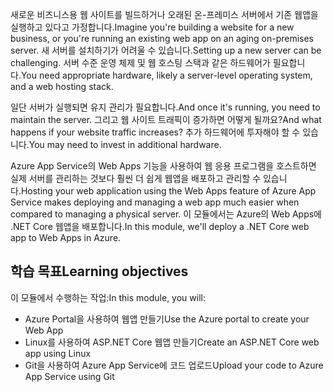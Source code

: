 <span data-ttu-id="b5cd2-101">새로운 비즈니스용 웹 사이트를 빌드하거나 오래된 온-프레미스 서버에서 기존 웹앱을 실행하고 있다고 가정합니다.</span><span class="sxs-lookup"><span data-stu-id="b5cd2-101">Imagine you're building a website for a new business, or you're running an existing web app on an aging on-premises server.</span></span> <span data-ttu-id="b5cd2-102">새 서버를 설치하기가 어려울 수 있습니다.</span><span class="sxs-lookup"><span data-stu-id="b5cd2-102">Setting up a new server can be challenging.</span></span> <span data-ttu-id="b5cd2-103">서버 수준 운영 체제 및 웹 호스팅 스택과 같은 하드웨어가 필요합니다.</span><span class="sxs-lookup"><span data-stu-id="b5cd2-103">You need appropriate hardware, likely a server-level operating system, and a web hosting stack.</span></span>

<span data-ttu-id="b5cd2-104">일단 서버가 실행되면 유지 관리가 필요합니다.</span><span class="sxs-lookup"><span data-stu-id="b5cd2-104">And once it's running, you need to maintain the server.</span></span> <span data-ttu-id="b5cd2-105">그리고 웹 사이트 트래픽이 증가하면 어떻게 될까요?</span><span class="sxs-lookup"><span data-stu-id="b5cd2-105">And what happens if your website traffic increases?</span></span> <span data-ttu-id="b5cd2-106">추가 하드웨어에 투자해야 할 수 있습니다.</span><span class="sxs-lookup"><span data-stu-id="b5cd2-106">You may need to invest in additional hardware.</span></span>

<span data-ttu-id="b5cd2-107">Azure App Service의 Web Apps 기능을 사용하여 웹 응용 프로그램을 호스트하면 실제 서버를 관리하는 것보다 훨씬 더 쉽게 웹앱을 배포하고 관리할 수 있습니다.</span><span class="sxs-lookup"><span data-stu-id="b5cd2-107">Hosting your web application using the Web Apps feature of Azure App Service makes deploying and managing a web app much easier when compared to managing a physical server.</span></span> <span data-ttu-id="b5cd2-108">이 모듈에서는 Azure의 Web Apps에 .NET Core 웹앱을 배포합니다.</span><span class="sxs-lookup"><span data-stu-id="b5cd2-108">In this module, we'll deploy a .NET Core web app to Web Apps in Azure.</span></span>

## <a name="learning-objectives"></a><span data-ttu-id="b5cd2-109">학습 목표</span><span class="sxs-lookup"><span data-stu-id="b5cd2-109">Learning objectives</span></span>

<span data-ttu-id="b5cd2-110">이 모듈에서 수행하는 작업:</span><span class="sxs-lookup"><span data-stu-id="b5cd2-110">In this module, you will:</span></span>

- <span data-ttu-id="b5cd2-111">Azure Portal을 사용하여 웹앱 만들기</span><span class="sxs-lookup"><span data-stu-id="b5cd2-111">Use the Azure portal to create your Web App</span></span>
- <span data-ttu-id="b5cd2-112">Linux를 사용하여 ASP.NET Core 웹앱 만들기</span><span class="sxs-lookup"><span data-stu-id="b5cd2-112">Create an ASP.NET Core web app using Linux</span></span>
- <span data-ttu-id="b5cd2-113">Git을 사용하여 Azure App Service에 코드 업로드</span><span class="sxs-lookup"><span data-stu-id="b5cd2-113">Upload your code to Azure App Service using Git</span></span>
